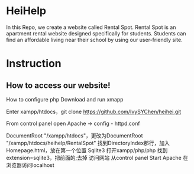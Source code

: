 # HeiHelp
In this Repo, we create a website called Rental Spot. Rental Spot is an apartment rental website designed specifically for students. Students can find an affordable living near their school by using our user-friendly site.

# Instruction
## How to access our website!
How to configure
php
Download and run xmapp

Enter xampp/htdocs，git clone https://github.com/IvySYChen/heihei.git

From control panel open Apache -> config - httpd.conf

DocumentRoot "/xampp/htdocs"，更改为DocumentRoot "/xampp/htdocs/heihelp/RentalSpot"
找到DirectoryIndex那行，加入Homepage.html，放在第一个位置
Sqlite3
打开xampp/php/php
找到extension=sqlite3，把前面的;去掉
访问网站
从control panel Start Apache
在浏览器访问localhost
